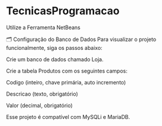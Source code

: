 # TecnicasProgramacao

Utilize a Ferramenta NetBeans


🗂️ Configuração do Banco de Dados
Para visualizar o projeto funcionalmente, siga os passos abaixo:

Crie um banco de dados chamado Loja.

Crie a tabela Produtos com os seguintes campos:

Codigo (inteiro, chave primária, auto incremento)

Descricao (texto, obrigatório)

Valor (decimal, obrigatório)

Esse projeto é compatível com MySQLi e MariaDB.
